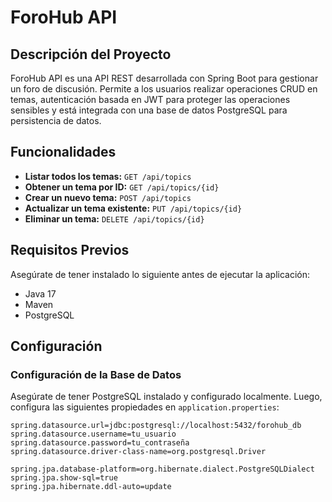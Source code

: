 # ForoHub API

## Descripción del Proyecto

ForoHub API es una API REST desarrollada con Spring Boot para gestionar un foro de discusión. Permite a los usuarios realizar operaciones CRUD en temas, autenticación basada en JWT para proteger las operaciones sensibles y está integrada con una base de datos PostgreSQL para persistencia de datos.

## Funcionalidades

- **Listar todos los temas:** `GET /api/topics`
- **Obtener un tema por ID:** `GET /api/topics/{id}`
- **Crear un nuevo tema:** `POST /api/topics`
- **Actualizar un tema existente:** `PUT /api/topics/{id}`
- **Eliminar un tema:** `DELETE /api/topics/{id}`

## Requisitos Previos

Asegúrate de tener instalado lo siguiente antes de ejecutar la aplicación:

- Java 17
- Maven
- PostgreSQL

## Configuración

### Configuración de la Base de Datos

Asegúrate de tener PostgreSQL instalado y configurado localmente. Luego, configura las siguientes propiedades en `application.properties`:

```properties
spring.datasource.url=jdbc:postgresql://localhost:5432/forohub_db
spring.datasource.username=tu_usuario
spring.datasource.password=tu_contraseña
spring.datasource.driver-class-name=org.postgresql.Driver

spring.jpa.database-platform=org.hibernate.dialect.PostgreSQLDialect
spring.jpa.show-sql=true
spring.jpa.hibernate.ddl-auto=update
```
